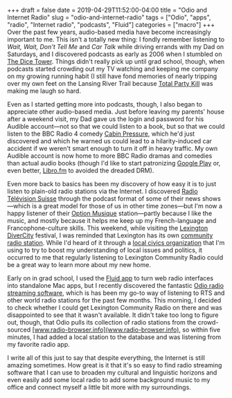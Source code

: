+++ 
draft = false
date = 2019-04-29T11:52:00-04:00
title = "Odio and Internet Radio"
slug = "odio-and-internet-radio" 
tags = ["Odio", "apps", "radio", "Internet radio", "podcasts", "Fluid"]
categories = ["macro"]
+++
Over the past few years, audio-based media have become increasingly important to me. This isn't a totally new thing: I fondly remember listening to *Wait, Wait, Don't Tell Me* and *Car Talk* while driving errands with my Dad on Saturdays, and I discovered podcasts as early as 2006 when I stumbled on [The Dice Tower](https://www.dicetower.com/). Things didn't really pick up until grad school, though, when podcasts started crowding out my TV watching and keeping me company on my growing running habit (I still have fond memories of nearly tripping over my own feet on the Lansing River Trail because [Total Party Kill](https://www.theincomparable.com/tpk/) was making me laugh so hard. 

Even as I started getting more into podcasts, though, I also began to appreciate other audio-based media. Just before leaving my parents' house after a weekend visit, my Dad gave us the login and password for his Audible account—not so that we could listen to a book, but so that we could listen to the BBC Radio 4 comedy [Cabin Pressure](https://en.wikipedia.org/wiki/Cabin_Pressure_(radio_series)), which he'd just discovered and which he warned us could lead to a hilarity-induced car accident if we weren't smart enough to turn it off in heavy traffic. My own Audible account is now home to more BBC Radio dramas and comedies than actual audio books (though I'd like to start patronizing [Google Play](https://boingboing.net/2018/07/20/dont-restrict-me.html) or, even better, [Libro.fm](https://libro.fm/) to avoided the dreaded DRM). 

Even more back to basics has been my discovery of how easy it is to just listen to plain-old radio stations via the Internet. I discovered [Radio Télévision Suisse](https://en.wikipedia.org/wiki/Radio_T%C3%A9l%C3%A9vision_Suisse) through the podcast format of some of their news shows—which is a great model for those of us in other time zones—but I'm now a happy listener of their [Option Musique](https://en.wikipedia.org/wiki/Option_Musique) station—partly because I like the music, and mostly because it helps me keep up my French-language and Francophone-culture skills. This weekend, while visiting the [Lexington DiverCity](http://divercitylexington.com/) festival, I was reminded that Lexington has its own [community radio station](https://lexingtoncommunityradio.org/). While I'd heard of it through a [local civics organization](https://civiclex.org/) that I'm using to try to boost my understanding of local issues and politics, it occurred to me that regularly listening to Lexington Community Radio could be a great way to learn more about my new home. 

Early on in grad school, I used the [Fluid app](https://fluidapp.com/) to turn web radio interfaces into standalone Mac apps, but I recently discovered the fantastic [Odio radio streaming software](https://www.odio.io/), which is has been my go-to way of listening to RTS and other world radio stations for the past few months. This morning, I decided to check whether I could get Lexington Community Radio on there and was disappointed to see that it wasn't available. It didn't take too long to figure out, though, that Odio pulls its collection of radio stations from the crowd-sourced [www.radio-browser.info](www.radio-browser.info), so within five minutes, I had added a local station to the database and was listening from my favorite radio app. 

I write all of this just to say that despite everything, the Internet is still amazing sometimes. How great is it that it's so easy to find radio streaming software that I can use to broaden my cultural and linguistic horizons and even easily add some local radio to add some background music to my office and connect myself a little bit more with my surroundings.